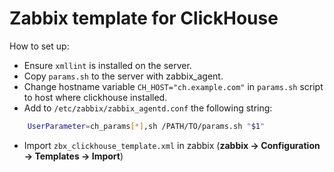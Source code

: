 # Zabbix template for ClickHouse

How to set up:
  * Ensure `xmllint` is installed on the server.
  * Copy `params.sh` to the server with zabbix_agent.
  * Change hostname variable `CH_HOST="ch.example.com"` in `params.sh` script to host where clickhouse installed. 
  * Add to `/etc/zabbix/zabbix_agentd.conf` the following string:
```bash
	UserParameter=ch_params[*],sh /PATH/TO/params.sh "$1"
```
  * Import `zbx_clickhouse_template.xml` in zabbix (**zabbix -> Configuration -> Templates -> Import**)
